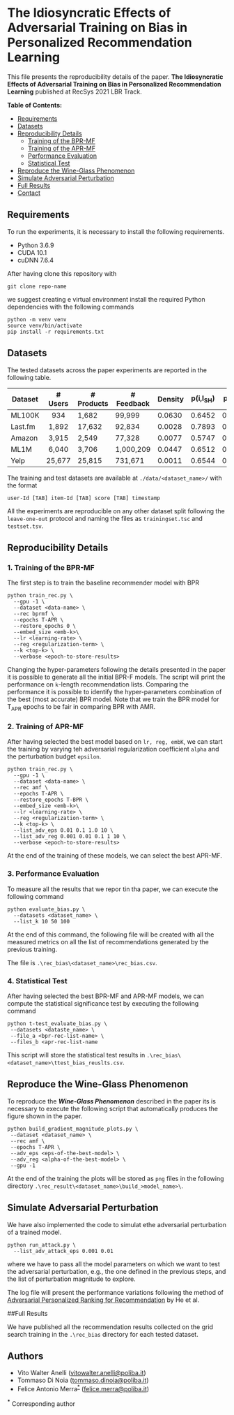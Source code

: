 # The Idiosyncratic Effects of Adversarial Training on Bias in Personalized Recommendation Learning

This file presents the reproducibility details of the paper. **The Idiosyncratic Effects of Adversarial Training on Bias in Personalized Recommendation Learning** published at RecSys 2021 LBR Track.

**Table of Contents:**
- [Requirements](#requirements)
- [Datasets](#datasets)
- [Reproducibility Details](#reproducibility-details)
  - [Training of the BPR-MF](#1-training-of-the-bpr-mf)
  - [Training of the APR-MF](#2-recommendations-generation)
  - [Performance Evaluation](#3-performance-evaluation)
  - [Statistical Test](#4-statistical-test)
- [Reproduce the Wine-Glass Phenomenon](#reproduce-the-wine-glass-phenomenon)
- [Simulate Adversarial Perturbation](#simulate-adversarial-perturbation)
- [Full Results](#full-results)
- [Contact](#contact)

## Requirements

To run the experiments, it is necessary to install the following requirements. 

* Python 3.6.9
* CUDA 10.1
* cuDNN 7.6.4

After having clone this repository with 
```
git clone repo-name
```
we suggest creating e virtual environment install the required Python dependencies with the following commands
```
python -m venv venv
source venv/bin/activate
pip install -r requirements.txt
```
## Datasets
The tested datasets across the paper experiments are reported in the following table.

|       Dataset      |   # Users   | # Products   |  # Feedback   | Density | p(i,I<sub>SH</sub>) | p(i,I<sub>LT</sub>) |
| ------------------ |:-----------:| ------------| ------------- | --------| --------------------- | --------------------- | 
|     ML100K     |    934        | 1,682        |  99,999       | 0.0630 | 0.6452                | 0.3548                |
|     Last.fm    |    1,892      | 17,632       |  92,834       | 0.0028 | 0.7893                | 0.2107                |
|     Amazon     |    3,915      | 2,549        |  77,328       | 0.0077 | 0.5747                | 0.4253                |
|     ML1M       |    6,040      | 3,706        |  1,000,209    | 0.0447 | 0.6512                | 0.3488                |
|     Yelp       |    25,677     | 25,815       |  731,671      | 0.0011 | 0.6544                | 0.3456                |

The training and test datasets are available at ```./data/<dataset_name>/``` with the format
```
user-Id [TAB] item-Id [TAB] score [TAB] timestamp
```
 All the experiments are reproducible on any other dataset split following the ```leave-one-out``` protocol and naming the files as ```trainingset.tsc``` and ```testset.tsv```.

## Reproducibility Details

### 1. Training of the BPR-MF
The first step is to train the baseline recommender model with BPR
```
python train_rec.py \
  --gpu -1 \
  --dataset <data-name> \
  --rec bprmf \
  --epochs T-APR \
  --restore_epochs 0 \
  --embed_size <emb-k>\
  --lr <learning-rate> \
  --reg <regularization-term> \
  --k <top-k> \
  --verbose <epoch-to-store-results> 
```
Changing the hyper-parameters following the details presented in the paper it is possible to generate all the initial BPR-F models.
The script will print the performance on ```k```-length recommendation lists. Comparing the performance it is possible to identify the hyper-parameters combination of the best (most accurate) BPR model. Note that we train the BPR model for T<sub>APR</sub> epochs to be fair in comparing BPR with AMR.

### 2. Training of APR-MF
After having selected the best model based on ```lr, reg, embK```, we can start the training by varying teh adversarial regularization coefficient ```alpha``` and the perturbation budget ```epsilon```.
```
python train_rec.py \
  --gpu -1 \
  --dataset <data-name> \
  --rec amf \
  --epochs T-APR \
  --restore_epochs T-BPR \
  --embed_size <emb-k>\
  --lr <learning-rate> \
  --reg <regularization-term> \
  --k <top-k> \
  --list_adv_eps 0.01 0.1 1.0 10 \
  --list_adv_reg 0.001 0.01 0.1 1 10 \
  --verbose <epoch-to-store-results> 
```
At the end of the training of these models, we can select the best APR-MF.

### 3. Performance Evaluation
To measure all the results that we repor tin tha paper, we can execute the following command
```
python evaluate_bias.py \
  --datasets <dataset_name> \
  --list_k 10 50 100
```
At the end of this command, the following file will be created with all the measured metrics on all the list of recommendations generated by the previous training. 

The file is ```.\rec_bias\<dataset_name>\rec_bias.csv```.

### 4. Statistical Test
After having selected the best BPR-MF and APR-MF models, we can compute the statistical significance test by executing the following command
```
python t-test_evaluate_bias.py \
 --datasets <dataste_name> \
 --file_a <bpr-rec-list-name> \
 --files_b <apr-rec-list-name
```

This script will store the statistical test results in ```.\rec_bias\<dataset_name>\ttest_bias_reuslts.csv```.

## Reproduce the Wine-Glass Phenomenon
To reproduce the ***Wine-Glass Phenomenon*** described in the paper its is necessary to execute the following script that automatically produces the figure shown in the paper.
```
python build_gradient_magnitude_plots.py \
 --dataset <dataset_name> \
 --rec amf \
 --epochs T-APR \
 --adv_eps <eps-of-the-best-model> \
 --adv_reg <alpha-of-the-best-model> \
 --gpu -1 
```
At the end of the training the plots will be stored as ```png``` files in the following directory ```.\rec_result\<dataset_name>\build_>model_name>\```.

## Simulate Adversarial Perturbation
We have also implemented the code to simulat ethe adversarial perturbation of a trained model. 
```
python run_attack.py \
  --list_adv_attack_eps 0.001 0.01 
```
where we have to pass all the model parameters on which we want to test the adversarial perturbation, e.g., the one defined in the previous steps, and the list of perturbation magnitude to explore.

The log file will present the performance variations following the method of [Adversarial Personalized Ranking for Recommendation](https://arxiv.org/pdf/1808.03908.pdf) by He et al.

##Full Results

We have published all the recommendation results collected on the grid search training in the ```.\rec_bias``` directory for each tested dataset.

## Authors
* Vito Walter Anelli (vitowalter.anelli@poliba.it)
* Tommaso Di Noia (tommaso.dinoia@poliba.it)
* Felice Antonio Merra<sup id="a1">[*](#f1)</sup> (felice.merra@poliba.it)

<b id="f1"><sup>*</sup></b> Corresponding author

